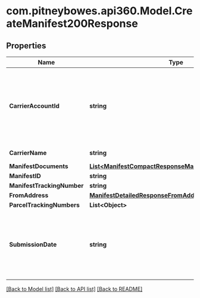 # com.pitneybowes.api360.Model.CreateManifest200Response

## Properties

Name | Type | Description | Notes
------------ | ------------- | ------------- | -------------
**CarrierAccountId** | **string** | A unique identifier associated with the Carrier account which is used while creating Manifest. | [optional] 
**CarrierName** | **string** | Name of the Carrier. | [optional] 
**ManifestDocuments** | [**List&lt;ManifestCompactResponseManifestDocumentsInner&gt;**](ManifestCompactResponseManifestDocumentsInner.md) |  | [optional] 
**ManifestID** | **string** |  | [optional] 
**ManifestTrackingNumber** | **string** |  | [optional] 
**FromAddress** | [**ManifestDetailedResponseFromAddress**](ManifestDetailedResponseFromAddress.md) |  | [optional] 
**ParcelTrackingNumbers** | **List&lt;Object&gt;** |  | [optional] 
**SubmissionDate** | **string** | The date the shipments are to be tendered to the carrier, entered as YYYY-MM-DD. | [optional] 

[[Back to Model list]](../README.md#documentation-for-models) [[Back to API list]](../README.md#documentation-for-api-endpoints) [[Back to README]](../README.md)

